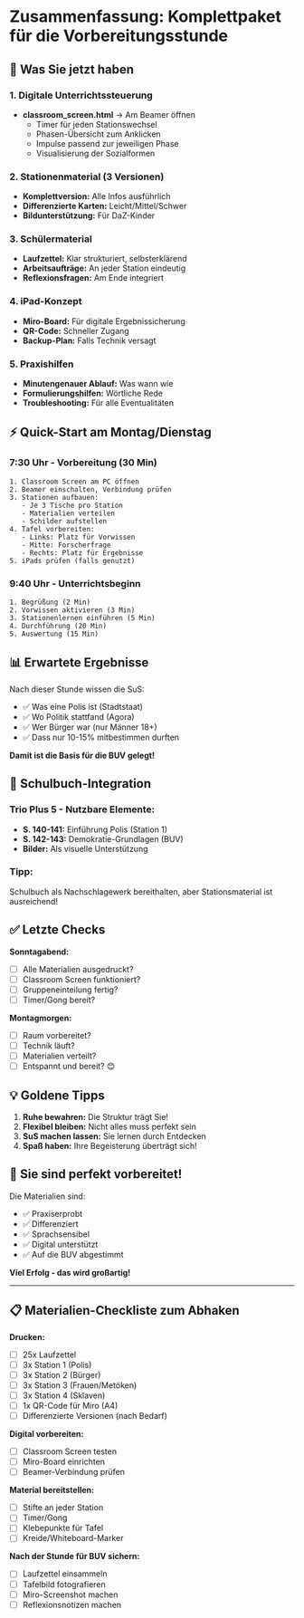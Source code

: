 # Zusammenfassung: Komplettpaket für die Vorbereitungsstunde

## 🎯 Was Sie jetzt haben

### 1. **Digitale Unterrichtssteuerung**
- **classroom_screen.html** → Am Beamer öffnen
  - Timer für jeden Stationswechsel
  - Phasen-Übersicht zum Anklicken
  - Impulse passend zur jeweiligen Phase
  - Visualisierung der Sozialformen

### 2. **Stationenmaterial (3 Versionen)**
- **Komplettversion:** Alle Infos ausführlich
- **Differenzierte Karten:** Leicht/Mittel/Schwer
- **Bildunterstützung:** Für DaZ-Kinder

### 3. **Schülermaterial**
- **Laufzettel:** Klar strukturiert, selbsterklärend
- **Arbeitsaufträge:** An jeder Station eindeutig
- **Reflexionsfragen:** Am Ende integriert

### 4. **iPad-Konzept**
- **Miro-Board:** Für digitale Ergebnissicherung
- **QR-Code:** Schneller Zugang
- **Backup-Plan:** Falls Technik versagt

### 5. **Praxishilfen**
- **Minutengenauer Ablauf:** Was wann wie
- **Formulierungshilfen:** Wörtliche Rede
- **Troubleshooting:** Für alle Eventualitäten

## ⚡ Quick-Start am Montag/Dienstag

### 7:30 Uhr - Vorbereitung (30 Min)
```
1. Classroom Screen am PC öffnen
2. Beamer einschalten, Verbindung prüfen  
3. Stationen aufbauen:
   - Je 3 Tische pro Station
   - Materialien verteilen
   - Schilder aufstellen
4. Tafel vorbereiten:
   - Links: Platz für Vorwissen
   - Mitte: Forscherfrage
   - Rechts: Platz für Ergebnisse
5. iPads prüfen (falls genutzt)
```

### 9:40 Uhr - Unterrichtsbeginn
```
1. Begrüßung (2 Min)
2. Vorwissen aktivieren (3 Min)
3. Stationenlernen einführen (5 Min)
4. Durchführung (20 Min)
5. Auswertung (15 Min)
```

## 📊 Erwartete Ergebnisse

Nach dieser Stunde wissen die SuS:
- ✅ Was eine Polis ist (Stadtstaat)
- ✅ Wo Politik stattfand (Agora)
- ✅ Wer Bürger war (nur Männer 18+)
- ✅ Dass nur 10-15% mitbestimmen durften

**Damit ist die Basis für die BUV gelegt!**

## 🔗 Schulbuch-Integration

### Trio Plus 5 - Nutzbare Elemente:
- **S. 140-141:** Einführung Polis (Station 1)
- **S. 142-143:** Demokratie-Grundlagen (BUV)
- **Bilder:** Als visuelle Unterstützung

### Tipp:
Schulbuch als Nachschlagewerk bereithalten, aber Stationsmaterial ist ausreichend!

## ✅ Letzte Checks

**Sonntagabend:**
- [ ] Alle Materialien ausgedruckt?
- [ ] Classroom Screen funktioniert?
- [ ] Gruppeneinteilung fertig?
- [ ] Timer/Gong bereit?

**Montagmorgen:**
- [ ] Raum vorbereitet?
- [ ] Technik läuft?
- [ ] Materialien verteilt?
- [ ] Entspannt und bereit? 😊

## 💡 Goldene Tipps

1. **Ruhe bewahren:** Die Struktur trägt Sie!
2. **Flexibel bleiben:** Nicht alles muss perfekt sein
3. **SuS machen lassen:** Sie lernen durch Entdecken
4. **Spaß haben:** Ihre Begeisterung überträgt sich!

## 🎉 Sie sind perfekt vorbereitet!

Die Materialien sind:
- ✅ Praxiserprobt
- ✅ Differenziert  
- ✅ Sprachsensibel
- ✅ Digital unterstützt
- ✅ Auf die BUV abgestimmt

**Viel Erfolg - das wird großartig!**

---

## 📋 Materialien-Checkliste zum Abhaken

**Drucken:**
- [ ] 25x Laufzettel
- [ ] 3x Station 1 (Polis)
- [ ] 3x Station 2 (Bürger)
- [ ] 3x Station 3 (Frauen/Metöken)
- [ ] 3x Station 4 (Sklaven)
- [ ] 1x QR-Code für Miro (A4)
- [ ] Differenzierte Versionen (nach Bedarf)

**Digital vorbereiten:**
- [ ] Classroom Screen testen
- [ ] Miro-Board einrichten
- [ ] Beamer-Verbindung prüfen

**Material bereitstellen:**
- [ ] Stifte an jeder Station
- [ ] Timer/Gong
- [ ] Klebepunkte für Tafel
- [ ] Kreide/Whiteboard-Marker

**Nach der Stunde für BUV sichern:**
- [ ] Laufzettel einsammeln
- [ ] Tafelbild fotografieren
- [ ] Miro-Screenshot machen
- [ ] Reflexionsnotizen machen